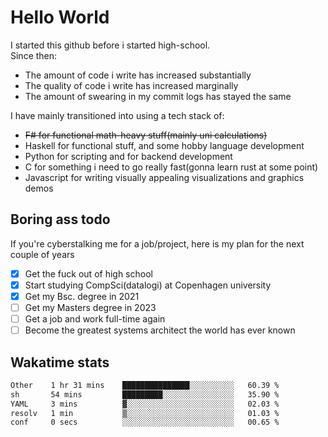 # Hello World

I started this github before i started high-school.  
Since then:
- The amount of code i write has increased substantially
- The quality of code i write has increased marginally
- The amount of swearing in my commit logs has stayed the same

I have mainly transitioned into using a tech stack of:
- ~~F# for functional math-heavy stuff(mainly uni calculations)~~
- Haskell for functional stuff, and some hobby language development
- Python for scripting and for backend development
- C for something i need to go really fast(gonna learn rust at some point)
- Javascript for writing visually appealing visualizations and graphics demos

## Boring ass todo
If you're cyberstalking me for a job/project, here is my plan for the next couple of years
- [x] Get the fuck out of high school
- [x] Start studying CompSci(datalogi) at Copenhagen university
- [x] Get my Bsc. degree in 2021
- [ ] Get my Masters degree in 2023
- [ ] Get a job and work full-time again
- [ ] Become the greatest systems architect the world has ever known

## Wakatime stats
<!--START_SECTION:waka-->

```txt
Other    1 hr 31 mins    ███████████████░░░░░░░░░░   60.39 %
sh       54 mins         █████████░░░░░░░░░░░░░░░░   35.90 %
YAML     3 mins          ▓░░░░░░░░░░░░░░░░░░░░░░░░   02.03 %
resolv   1 min           ▒░░░░░░░░░░░░░░░░░░░░░░░░   01.03 %
conf     0 secs          ░░░░░░░░░░░░░░░░░░░░░░░░░   00.65 %
```

<!--END_SECTION:waka-->
